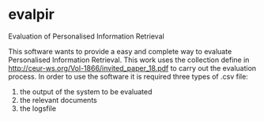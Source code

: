 # evalpir
Evaluation of Personalised Information Retrieval

This software wants to provide a easy and complete way to evaluate Personalised Information Retrieval. This work uses the collection define in http://ceur-ws.org/Vol-1866/invited_paper_18.pdf to carry out the evaluation process.
In order to use the software it is required three types of .csv file:
1) the output of the system to be evaluated
2) the relevant documents
3) the logsfile


